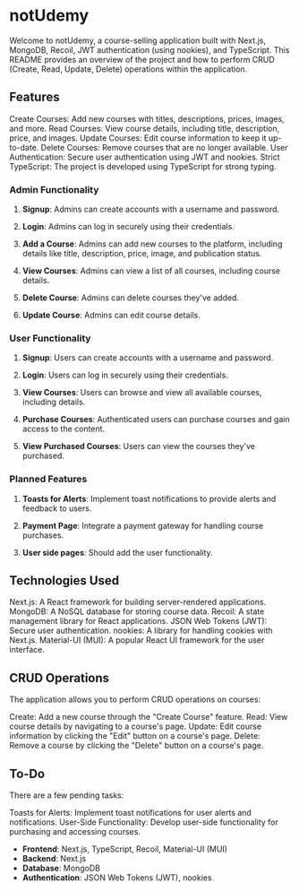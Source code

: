 # notUdemy


Welcome to notUdemy, a course-selling application built with Next.js, MongoDB, Recoil, JWT authentication (using nookies), and TypeScript. This README provides an overview of the project and how to perform CRUD (Create, Read, Update, Delete) operations within the application.

## Features

Create Courses: Add new courses with titles, descriptions, prices, images, and more.
Read Courses: View course details, including title, description, price, and images.
Update Courses: Edit course information to keep it up-to-date.
Delete Courses: Remove courses that are no longer available.
User Authentication: Secure user authentication using JWT and nookies.
Strict TypeScript: The project is developed using TypeScript for strong typing.
### Admin Functionality

1. **Signup**: Admins can create accounts with a username and password.

2. **Login**: Admins can log in securely using their credentials.

3. **Add a Course**: Admins can add new courses to the platform, including details like title, description, price, image, and publication status.

4. **View Courses**: Admins can view a list of all courses, including course details.

5. **Delete Course**: Admins can delete courses they've added.

6. **Update Course**: Admins can edit course details.

### User Functionality

1. **Signup**: Users can create accounts with a username and password.

2. **Login**: Users can log in securely using their credentials.

3. **View Courses**: Users can browse and view all available courses, including details.

4. **Purchase Courses**: Authenticated users can purchase courses and gain access to the content.

5. **View Purchased Courses**: Users can view the courses they've purchased.

### Planned Features

1. **Toasts for Alerts**: Implement toast notifications to provide alerts and feedback to users.

2. **Payment Page**: Integrate a payment gateway for handling course purchases.

3. **User side pages**: Should add the user functionality.

## Technologies Used
Next.js: A React framework for building server-rendered applications.
MongoDB: A NoSQL database for storing course data.
Recoil: A state management library for React applications.
JSON Web Tokens (JWT): Secure user authentication.
nookies: A library for handling cookies with Next.js.
Material-UI (MUI): A popular React UI framework for the user interface.

## CRUD Operations
The application allows you to perform CRUD operations on courses:

Create: Add a new course through the "Create Course" feature.
Read: View course details by navigating to a course's page.
Update: Edit course information by clicking the "Edit" button on a course's page.
Delete: Remove a course by clicking the "Delete" button on a course's page.

## To-Do
There are a few pending tasks:

Toasts for Alerts: Implement toast notifications for user alerts and notifications.
User-Side Functionality: Develop user-side functionality for purchasing and accessing courses.

- **Frontend**: Next.js, TypeScript, Recoil, Material-UI (MUI)
- **Backend**: Next.js
- **Database**: MongoDB
- **Authentication**: JSON Web Tokens (JWT), nookies
